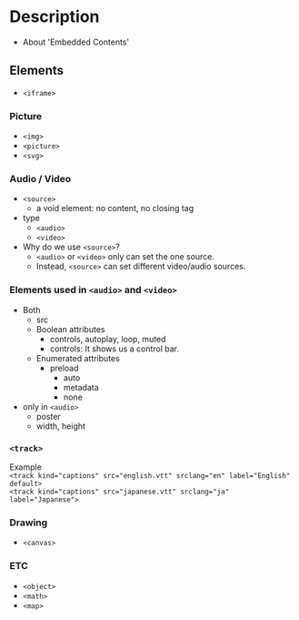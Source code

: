 # Description
- About 'Embedded Contents'

## Elements
- `<iframe>`  

### Picture
- `<img>`  
- `<picture>`  
- `<svg>`  

### Audio / Video
- `<source>`  
    - a void element: no content, no closing tag  
- type  
    - `<audio>`  
    - `<video>`  
- Why do we use `<source>`?  
    - `<audio>` or `<video>` only can set the one source.  
    - Instead, `<source>` can set different video/audio sources.  

### Elements used in `<audio>` and `<video>`  
- Both  
    - src  
    - Boolean attributes  
        - controls, autoplay, loop, muted  
        - controls: It shows us a control bar.  
    - Enumerated attributes  
        - preload  
            - auto  
            - metadata  
            - none  
- only in `<audio>`  
    - poster  
    - width, height  

### `<track>`
Example  
`<track kind="captions" src="english.vtt" srclang="en" label="English" default>`  
`<track kind="captions" src="japanese.vtt" srclang="ja" label="Japanese">`

### Drawing
- `<canvas>`  

### ETC
- `<object>`  
- `<math>`  
- `<map>`  